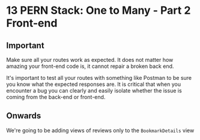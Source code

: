 # 13 PERN Stack: One to Many - Part 2 Front-end

## Important

Make sure all your routes work as expected. It does not matter how amazing your front-end code is, it cannot repair a broken back end.

It's important to test all your routes with something like Postman to be sure you know what the expected responses are. It is critical that when you encounter a bug you can clearly and easily isolate whether the issue is coming from the back-end or front-end.

## Onwards

We're going to be adding views of reviews only to the `BookmarkDetails` view
